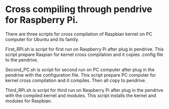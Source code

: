 Cross compiling through pendrive for Raspberry Pi.
==================================================

There are three scripts for cross compilation of Raspbian kernel on PC computer for Ubuntu and its family.

First_RPi.sh is script for first run on Raspberry Pi after plug in pendrive. This script prepare Raspian for kernel
cross compilation and it copies .config file to the pendrive.   

Second_PC.sh is script for second run on PC computer after plug in the pendrive with the configuration file. This
script prepare PC computer for kernel cross compilation and it compiles. Then all copy to pendrive.

Third_RPi.sh is script for third run on Raspberry Pi after plug in the pendrive with the compiled kernel and modules.
This script installs the kernel and modules for Raspbian.